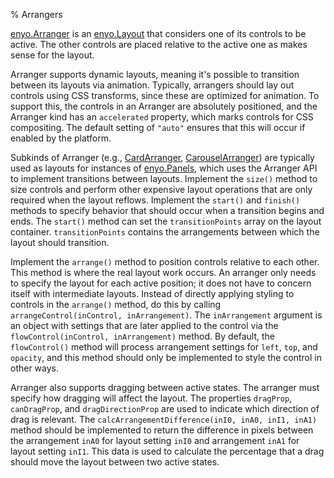 % Arrangers

[enyo.Arranger](http://enyojs.com/api/#enyo.Arranger) is an
[enyo.Layout](http://enyojs.com/api/#enyo.Layout) that considers one of its
controls to be active.  The other controls are placed relative to the active one
as makes sense for the layout.

Arranger supports dynamic layouts, meaning it's possible to transition between
its layouts via animation. Typically, arrangers should lay out controls using
CSS transforms, since these are optimized for animation. To support this, the
controls in an Arranger are absolutely positioned, and the Arranger kind has an
`accelerated` property, which marks controls for CSS compositing. The default
setting of `"auto"` ensures that this will occur if enabled by the platform.

Subkinds of Arranger (e.g.,
[CardArranger](http://enyojs.com/api/#enyo.CardArranger),
[CarouselArranger](http://enyojs.com/api/#enyo.CarouselArranger)) are
typically used as layouts for instances of
[enyo.Panels](http://enyojs.com/api/#enyo.Panels), which uses the Arranger API
to implement transitions between layouts.  Implement the `size()` method to size
controls and perform other expensive layout operations that are only required
when the layout reflows.  Implement the `start()` and `finish()` methods to
specify behavior that should occur when a transition begins and ends.  The
`start()` method can set the `transitionPoints` array on the layout container.
`transitionPoints` contains the arrangements between which the layout should
transition.

Implement the `arrange()` method to position controls relative to each other.
This method is where the real layout work occurs.  An arranger only needs to
specify the layout for each active position; it does not have to concern itself
with intermediate layouts.  Instead of directly applying styling to controls in
the `arrange()` method, do this by calling `arrangeControl(inControl, inArrangement)`.
The `inArrangement` argument is an object with settings that are later applied
to the control via the `flowControl(inControl, inArrangement)` method.  By
default, the `flowControl()` method will process arrangement settings	for
`left`, `top`, and `opacity`, and this method should only be implemented to
style the control in other ways.

Arranger also supports dragging between active states.  The arranger must specify
how dragging will affect the layout.  The properties `dragProp`, `canDragProp`,
and `dragDirectionProp` are used to indicate which direction of drag is
relevant. The `calcArrangementDifference(inI0, inA0, inI1, inA1)` method should
be implemented to return the difference in pixels between the arrangement `inA0`
for layout setting `inI0` and arrangement `inA1` for layout	setting `inI1`.
This data is used to calculate the percentage that a drag should move the layout
between two active states.